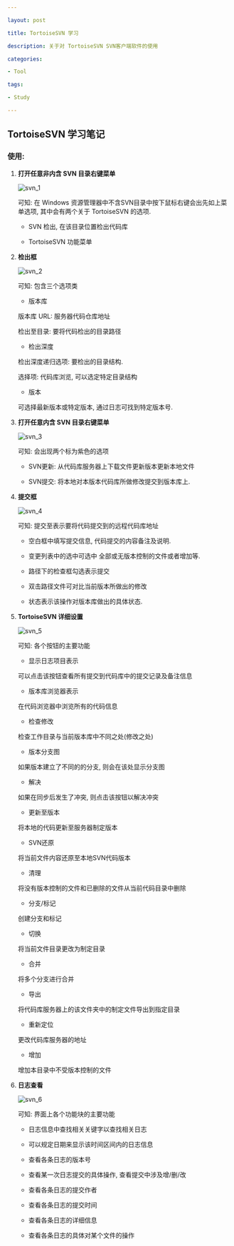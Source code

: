 ---
layout: post
title: TortoiseSVN 学习
description: 关于对 TortoiseSVN SVN客户端软件的使用
categories:
- Tool
tags:
- Study
---

## TortoiseSVN 学习笔记



### 使用:



 1. __打开任意非内含 SVN 目录右键菜单__

	![svn_1][svn_1]

    可知: 在 Windows 资源管理器中不含SVN目录中按下鼠标右键会出先如上菜单选项, 其中会有两个关于 TortoiseSVN 的选项.
	+ SVN 检出, 在该目录位置检出代码库
	+ TortoiseSVN 功能菜单

 2. __检出框__

    ![svn_2][svn_2]

	可知: 包含三个选项类
	+ 版本库
	版本库 URL: 服务器代码仓库地址
	检出至目录: 要将代码检出的目录路径
	+ 检出深度
	检出深度递归选项: 要检出的目录结构.
	选择项: 代码库浏览, 可以选定特定目录结构
	+ 版本
	可选择最新版本或特定版本, 通过日志可找到特定版本号.

 3. __打开任意内含 SVN 目录右键菜单__

    ![svn_3][svn_3]

    可知:	会出现两个标为紫色的选项
	+ SVN更新: 从代码库服务器上下载文件更新版本更新本地文件
	+ SVN提交: 将本地对本版本代码库所做修改提交到版本库上.

 4. __提交框__

	![svn_4][svn_4]

    可知:	提交至表示要将代码提交到的远程代码库地址
	+ 空白框中填写提交信息, 代码提交的内容备注及说明.
	+ 变更列表中的选中可选中 全部或无版本控制的文件或者增加等.
	+ 路径下的检查框勾选表示提交
	+ 双击路径文件可对比当前版本所做出的修改
	+ 状态表示该操作对版本库做出的具体状态.

 5. __TortoiseSVN 详细设置__

	![svn_5][svn_5]

	可知: 各个按钮的主要功能
    + 显示日志项目表示
	可以点击该按钮查看所有提交到代码库中的提交记录及备注信息
	+ 版本库浏览器表示
	在代码浏览器中浏览所有的代码信息
	+ 检查修改
	检查工作目录与当前版本库中不同之处(修改之处)
	+ 版本分支图
	如果版本建立了不同的的分支, 则会在该处显示分支图
	+ 解决
	如果在同步后发生了冲突, 则点击该按钮以解决冲突
	+ 更新至版本
	将本地的代码更新至服务器制定版本
	+ SVN还原
	将当前文件内容还原至本地SVN代码版本
	+ 清理
	将没有版本控制的文件和已删除的文件从当前代码目录中删除	
	+ 分支/标记
	创建分支和标记
	+ 切换
	将当前文件目录更改为制定目录
	+ 合并
	将多个分支进行合并
	+ 导出
	将代码库服务器上的该文件夹中的制定文件导出到指定目录
	+ 重新定位
	更改代码库服务器的地址
	+ 增加
	增加本目录中不受版本控制的文件

 6. __日志查看__

	![svn_6][svn_6]

    可知: 界面上各个功能块的主要功能
    + 日志信息中查找相关关键字以查找相关日志
	+ 可以规定日期来显示该时间区间内的日志信息
	+ 查看各条日志的版本号
	+ 查看某一次日志提交的具体操作, 查看提交中涉及增/删/改
	+ 查看各条日志的提交作者
	+ 查看各条日志的提交时间
	+ 查看各条日志的详细信息
	+ 查看各条日志的具体对某个文件的操作

[svn_1]:/image/20140820/svn_1.png
[svn_2]:/image/20140820/svn_2.png
[svn_3]:/image/20140820/svn_3.png
[svn_4]:/image/20140820/svn_4.png
[svn_5]:/image/20140820/svn_5.png
[svn_6]:/image/20140820/svn_6.png

